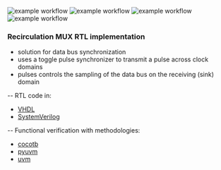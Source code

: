 ![example workflow](https://github.com/npatsiatzis/recirculation_mux/actions/workflows/regression.yml/badge.svg)
![example workflow](https://github.com/npatsiatzis/recirculation_mux/actions/workflows/coverage.yml/badge.svg)
![example workflow](https://github.com/npatsiatzis/recirculation_mux/actions/workflows/regression_pyuvm.yml/badge.svg)
![example workflow](https://github.com/npatsiatzis/recirculation_mux/actions/workflows/coverage_pyuvm.yml/badge.svg)

### Recirculation MUX RTL implementation

- solution for data bus synchronization
- uses a toggle pulse synchronizer to transmit a pulse across clock domains
- pulses controls the sampling of the data bus on the receiving (sink) domain

-- RTL code in:
- [VHDL](https://github.com/npatsiatzis/recirculation_mux/tree/main/rtl/VHDL)
- [SystemVerilog](https://github.com/npatsiatzis/recirculation_mux/tree/main/rtl/SystemVerilog)

-- Functional verification with methodologies:
- [cocotb](https://github.com/npatsiatzis/recirculation_mux/tree/main/cocotb_sim)
- [pyuvm](https://github.com/npatsiatzis/recirculation_mux/tree/main/pyuvm_sim)
- [uvm](https://github.com/npatsiatzis/recirculation_mux/tree/main/uvm_sim)

